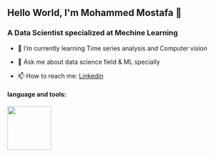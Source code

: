 ## Hello World, I'm Mohammed Mostafa 👋
### A Data Scientist specialized at Mechine Learning

- 🌱 I’m currently learning Time series analysis and Computer vision
* 💬 Ask me about data science field & ML specially 
- 📫 How to reach me: [Linkedin](https://www.linkedin.com/in/mohammed-mostafa-hasan-387382192/?lipi=urn%3Ali%3Apage%3Aprofile_common_profile_index%3B3a4981ae-5fd6-4062-bd07-98b526cce657)

#### language and tools:
<div>
  <img src = "https://upload.wikimedia.org/wikipedia/commons/thumb/5/53/OpenCV_Logo_with_text.png/487px-OpenCV_Logo_with_text.png?20110111022945" width = 100 hight = 100>
</div>
